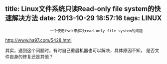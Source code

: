 title: Linux文件系统只读Read-only file system的快速解决方法
date: 2013-10-29 18:57:16
tags: LINUX
---


						一个使用fsck来解决read-only file system的问题
http://www.ha97.com/5428.html

其实，遇到这个问题时，有时自己重启机器也可以解决，具体原因不知， 是否文件自身的修复还是其他？                                   